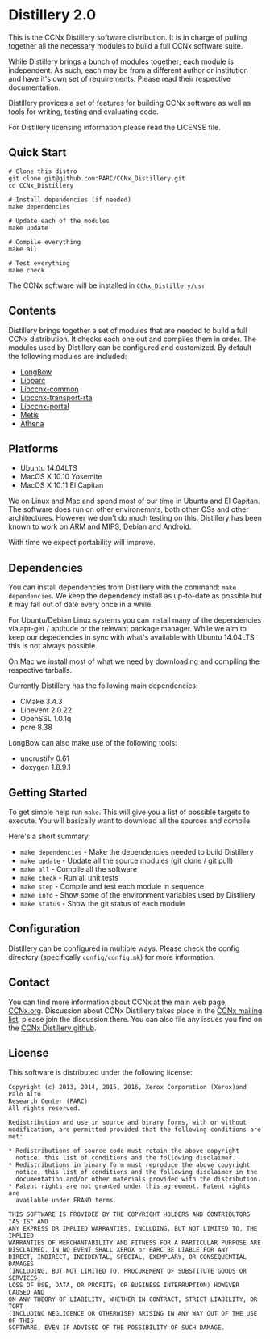 # Distillery 2.0

This is the CCNx Distillery software distribution. It is in charge of pulling
together all the necessary modules to build a full CCNx software suite.

While Distillery brings a bunch of modules together; each module is
independent. As such, each may be from a different author or institution and
have it's own set of requirements. Please read their respective documentation.

Distillery provices a set of features for building CCNx software as well as
tools for writing, testing and evaluating code.

For Distillery licensing information please read the LICENSE file.

## Quick Start ##

```
# Clone this distro
git clone git@github.com:PARC/CCNx_Distillery.git
cd CCNx_Distillery

# Install dependencies (if needed)
make dependencies

# Update each of the modules
make update 

# Compile everything
make all

# Test everything
make check
```

The CCNx software will be installed in `CCNx_Distillery/usr`

## Contents ##

Distillery brings together a set of modules that are needed to build a full CCNx distribution. It checks each one out and compiles them in order.  The modules used by Distillery can be configured and customized.  By default the following modules are included:

- [LongBow](https://github.com/PARC/LongBow)
- [Libparc](https://github.com/PARC/Libparc)
- [Libccnx-common](https://github.com/PARC/Libccnx-common)
- [Libccnx-transport-rta](https://github.com/PARC/Libccnx-transport-rta)
- [Libccnx-portal](https://github.com/PARC/Libccnx-portal)
- [Metis](https://github.com/PARC/Metis)
- [Athena](https://github.com/PARC/Athena)

## Platforms ##

- Ubuntu 14.04LTS
- MacOS X 10.10 Yosemite
- MacOS X 10.11 El Capitan

We on Linux and Mac and spend most of our time in Ubuntu and El Capitan.  The software does run on other environemnts, both other OSs and other architectures. However we don't do much testing on this. Distillery has been known to work on ARM and MIPS, Debian and Android.

With time we expect portability will improve.

## Dependencies ##

You can install dependencies from Distillery with the command: `make dependencies`. We keep the dependency install as up-to-date as possible but it may fall out of date every once in a while.

For Ubuntu/Debian Linux systems you can install many of the dependencies via apt-get / aptitude or the relevant package manager.  While we aim to keep our depedencies in sync with what's available with Ubuntu 14.04LTS this is not always possible.

On Mac we install most of what we need by downloading and compiling the respective tarballs.

Currently Distillery has the following main dependencies:

- CMake 3.4.3
- Libevent 2.0.22
- OpenSSL 1.0.1q
- pcre 8.38

LongBow can also make use of the following tools:

- uncrustify 0.61
- doxygen 1.8.9.1


## Getting Started ##

To get simple help run `make`. This will give you a list of possible targets to
execute. You will basically want to download all the sources and compile.

Here's a short summary:

- `make dependencies` - Make the dependencies needed to build Distillery
- `make update` - Update all the source modules (git clone / git pull)
- `make all` - Compile all the software
- `make check` - Run all unit tests
- `make step` - Compile and test each module in sequence
- `make info` - Show some of the environment variables used by Distillery
- `make status` - Show the git status of each module

## Configuration ##

Distillery can be configured in multiple ways.  Please check the config directory (specifically `config/config.mk`) for more information.

## Contact ##

You can find more information about CCNx at the main web page, [CCNx.org](http://www.ccnx.org).
Discussion about CCNx Distillery takes place in the [CCNx mailing list](https://www.ccnx.org/mailman/listinfo/ccnx/), please join the discussion there.  You can also file any issues you find on the [CCNx Distillery github](https://github.com/PARC/CCNx_Distillery).


## License ##

This software is distributed under the following license:

```
Copyright (c) 2013, 2014, 2015, 2016, Xerox Corporation (Xerox)and Palo Alto
Research Center (PARC)
All rights reserved.

Redistribution and use in source and binary forms, with or without
modification, are permitted provided that the following conditions are met:

* Redistributions of source code must retain the above copyright
  notice, this list of conditions and the following disclaimer.
* Redistributions in binary form must reproduce the above copyright
  notice, this list of conditions and the following disclaimer in the
  documentation and/or other materials provided with the distribution.
* Patent rights are not granted under this agreement. Patent rights are
  available under FRAND terms.

THIS SOFTWARE IS PROVIDED BY THE COPYRIGHT HOLDERS AND CONTRIBUTORS "AS IS" AND
ANY EXPRESS OR IMPLIED WARRANTIES, INCLUDING, BUT NOT LIMITED TO, THE IMPLIED
WARRANTIES OF MERCHANTABILITY AND FITNESS FOR A PARTICULAR PURPOSE ARE
DISCLAIMED. IN NO EVENT SHALL XEROX or PARC BE LIABLE FOR ANY
DIRECT, INDIRECT, INCIDENTAL, SPECIAL, EXEMPLARY, OR CONSEQUENTIAL DAMAGES
(INCLUDING, BUT NOT LIMITED TO, PROCUREMENT OF SUBSTITUTE GOODS OR SERVICES;
LOSS OF USE, DATA, OR PROFITS; OR BUSINESS INTERRUPTION) HOWEVER CAUSED AND
ON ANY THEORY OF LIABILITY, WHETHER IN CONTRACT, STRICT LIABILITY, OR TORT
(INCLUDING NEGLIGENCE OR OTHERWISE) ARISING IN ANY WAY OUT OF THE USE OF THIS
SOFTWARE, EVEN IF ADVISED OF THE POSSIBILITY OF SUCH DAMAGE.
```